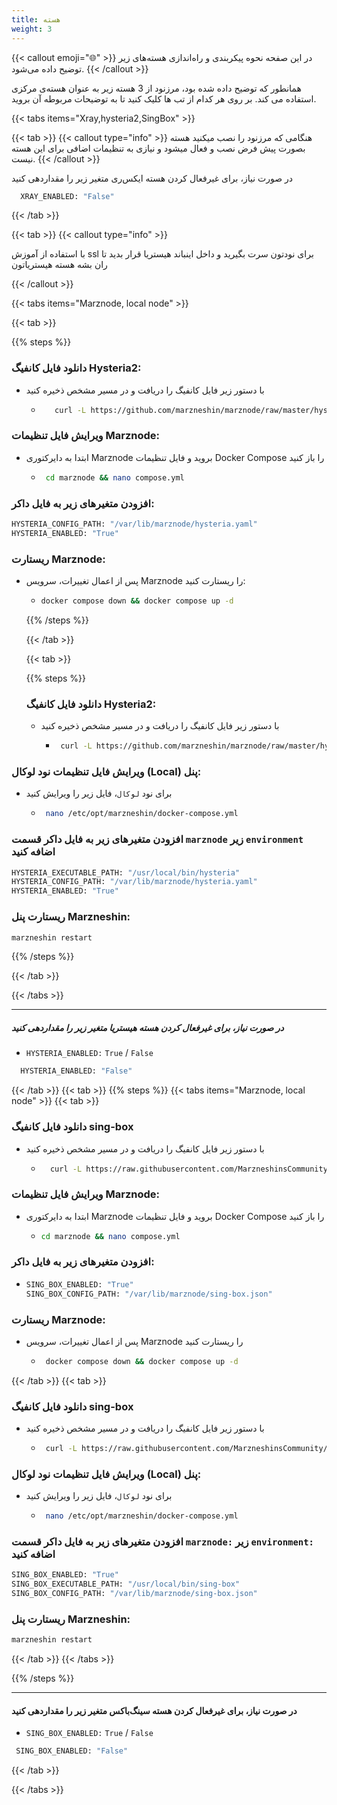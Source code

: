 ```yaml
---
title: هسته
weight: 3
---
```


{{< callout emoji="🌐" >}}
 در این صفحه نحوه پیکربندی و راه‌اندازی هسته‌های زیر توضیح داده می‌شود.
{{< /callout >}}

همانطور که توضیح داده شده بود، مرزنود از 3 هسته زیر به عنوان هسته‌ی مرکزی استفاده می کند.
بر روی هر کدام از تب ها کلیک کنید تا به توضیحات مربوطه آن بروید.

{{< tabs items="Xray,hysteria2,SingBox" >}}

{{< tab >}}
{{< callout type="info" >}}
  هنگامی که مرزنود را نصب میکنید هسته  بصورت پیش فرض نصب و فعال میشود و نیازی به تنظیمات اضافی برای این هسته نیست.
{{< /callout >}}


در صورت نیاز، برای غیرفعال کردن هسته ایکس‌ری متغیر زیر را مقداردهی کنید 

```bash
  XRAY_ENABLED: "False"
  ```
  {{< /tab >}}

  {{< tab >}}
{{< callout type="info" >}}

با استفاده از آموزش ssl برای نودتون سرت بگیرید و داخل اینباند هیستریا قرار بدید تا ران بشه هسته هیستریاتون

{{< /callout >}}

{{< tabs items="Marznode, local node" >}}

 {{< tab >}}

 {{% steps %}}

### دانلود فایل کانفیگ Hysteria2:
*  با دستور زیر فایل کانفیگ را دریافت و در مسیر مشخص ذخیره کنید
    - ```bash
         curl -L https://github.com/marzneshin/marznode/raw/master/hysteria.yaml > /var/lib/marznode/hysteria.yaml
       ```
### ویرایش فایل تنظیمات Marznode:
* ابتدا به دایرکتوری Marznode بروید و فایل تنظیمات Docker Compose را باز کنید
    - ```bash
       cd marznode && nano compose.yml
        ```

### افزودن متغیرهای زیر به فایل داکر:

  ```bash
HYSTERIA_CONFIG_PATH: "/var/lib/marznode/hysteria.yaml"  
HYSTERIA_ENABLED: "True"  
 ```

### ریستارت Marznode:
* پس از اعمال تغییرات، سرویس Marznode را ریستارت کنید:

    - ```bash
      docker compose down && docker compose up -d
      ```


  {{% /steps %}}

  {{< /tab >}}

  {{< tab >}}

  {{% steps %}}

  ### دانلود فایل کانفیگ Hysteria2:
  *  با دستور زیر فایل کانفیگ را دریافت و در مسیر مشخص ذخیره کنید
      - ```bash
         curl -L https://github.com/marzneshin/marznode/raw/master/hysteria.yaml > /var/lib/marznode/hysteria.yaml
          ```
  
### ویرایش فایل تنظیمات نود لوکال (Local) پنل:
* برای نود `لوکال`، فایل زیر را ویرایش کنید

    - ```bash
       nano /etc/opt/marzneshin/docker-compose.yml
        ```
### افزودن متغیرهای زیر به فایل داکر قسمت `marznode` زیر `environment` اضافه کنید 

```bash
HYSTERIA_EXECUTABLE_PATH: "/usr/local/bin/hysteria"
HYSTERIA_CONFIG_PATH: "/var/lib/marznode/hysteria.yaml"
HYSTERIA_ENABLED: "True"
```

### ریستارت پنل Marzneshin:

```bash
marzneshin restart
```

{{% /steps %}}

  {{< /tab >}}

 {{< /tabs >}}

___

##### در صورت نیاز، برای غیرفعال کردن هسته هیستریا متغیر زیر را مقداردهی کنید 

*  `HYSTERIA_ENABLED:` `True` / `False`

```bash
  HYSTERIA_ENABLED: "False"
  ```
  

  {{< /tab >}}
  {{< tab >}}
    {{% steps %}}
{{< tabs items="Marznode, local node" >}}
    {{< tab >}}
  ### دانلود فایل کانفیگ sing-box

  * با دستور زیر فایل کانفیگ را دریافت و در مسیر مشخص ذخیره کنید
    - ```bash
        curl -L https://raw.githubusercontent.com/MarzneshinsCommunity/files/refs/heads/main/sing-box.json > /var/lib/marznode/sing-box.json
        ```


  ### ویرایش فایل تنظیمات Marznode:
  
  * ابتدا به دایرکتوری Marznode بروید و فایل تنظیمات Docker Compose را باز کنید
      - ```bash
        cd marznode && nano compose.yml
          ```


### افزودن متغیرهای زیر به فایل داکر:
* ```bash
  SING_BOX_ENABLED: "True"
  SING_BOX_CONFIG_PATH: "/var/lib/marznode/sing-box.json"

   ```
### ریستارت Marznode:
* پس از اعمال تغییرات، سرویس Marznode را ریستارت کنید
    - ```bash
       docker compose down && docker compose up -d
        ```
{{< /tab >}}
{{< tab >}}

### دانلود فایل کانفیگ sing-box
* با دستور زیر فایل کانفیگ را دریافت و در مسیر مشخص ذخیره کنید

    - ```bash
       curl -L https://raw.githubusercontent.com/MarzneshinsCommunity/files/refs/heads/main/sing-box.json > /var/lib/marznode/sing-box.json
       ```

### ویرایش فایل تنظیمات نود لوکال (Local) پنل:
* برای نود `لوکال`، فایل زیر را ویرایش کنید
    - ```bash
       nano /etc/opt/marzneshin/docker-compose.yml
       ```
### افزودن متغیرهای زیر به فایل داکر قسمت `marznode:` زیر `environment:` اضافه کنید 

```bash
SING_BOX_ENABLED: "True"
SING_BOX_EXECUTABLE_PATH: "/usr/local/bin/sing-box"
SING_BOX_CONFIG_PATH: "/var/lib/marznode/sing-box.json"
```

### ریستارت پنل Marzneshin:
```bash
marzneshin restart
```

{{< /tab >}}
{{< /tabs >}}

{{% /steps %}}
___

#### در صورت نیاز، برای غیرفعال کردن هسته سینگ‌باکس متغیر زیر را مقداردهی کنید 
* `SING_BOX_ENABLED:` `True` / `False`
```bash
 SING_BOX_ENABLED: "False"
 ```



  
  {{< /tab >}}

{{< /tabs >}}

